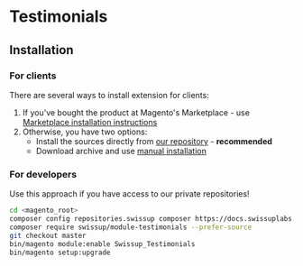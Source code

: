 # Testimonials

## Installation

### For clients

There are several ways to install extension for clients:

 1. If you've bought the product at Magento's Marketplace - use
    [Marketplace installation instructions](https://docs.magento.com/marketplace/user_guide/buyers/install-extension.html)
 2. Otherwise, you have two options:
    - Install the sources directly from [our repository](https://docs.swissuplabs.com/m2/extensions/testimonials/installation/composer/) - **recommended**
    - Download archive and use [manual installation](https://docs.swissuplabs.com/m2/extensions/testimonials/installation/manual/)

### For developers

Use this approach if you have access to our private repositories!

```bash
cd <magento_root>
composer config repositories.swissup composer https://docs.swissuplabs.com/packages/
composer require swissup/module-testimonials --prefer-source
git checkout master
bin/magento module:enable Swissup_Testimonials
bin/magento setup:upgrade
```
